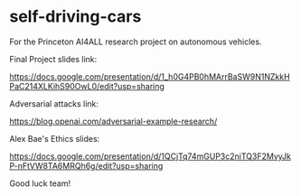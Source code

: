 # self-driving-cars
For the Princeton AI4ALL research project on autonomous vehicles. 


Final Project slides link:

https://docs.google.com/presentation/d/1_h0G4PB0hMArrBaSW9N1NZkkHPaC214XLKihS90OwL0/edit?usp=sharing

Adversarial attacks link:

https://blog.openai.com/adversarial-example-research/

Alex Bae's Ethics slides:

https://docs.google.com/presentation/d/1QCjTq74mGUP3c2niTQ3F2MvyJkP-nFtVW8TA6MRQh6g/edit?usp=sharing

Good luck team! 
